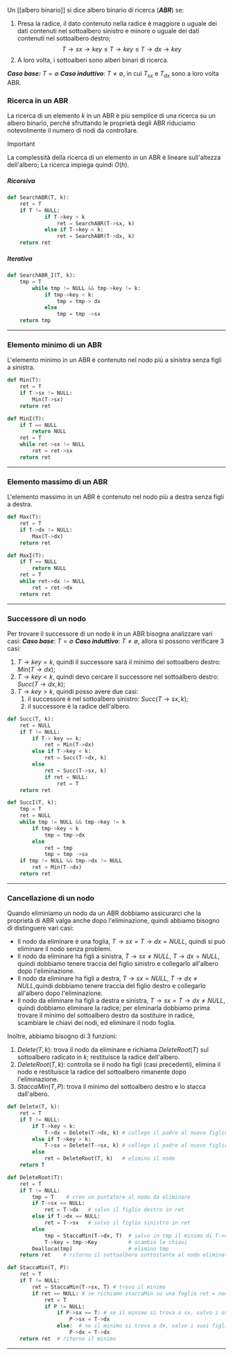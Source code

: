Un [[albero binario]] si dice albero binario di ricerca (***ABR***) se:
1. Presa la radice, il dato contenuto nella radice è maggiore o uguale dei dati contenuti nel sottoalbero sinistro e minore o uguale dei dati contenuti nel sottoalbero destro;
$$T \rightarrow sx \rightarrow key \ \leq  \ T\rightarrow key  \ \leq\  T \rightarrow dx \rightarrow key$$
2. A loro volta, i sottoalberi sono alberi binari di ricerca.

***Caso base:*** $T = \emptyset$
***Caso induttivo***: $T\not = \emptyset$, in cui $T_{sx}$ e $T_{dx}$ sono a loro volta ABR.

### Ricerca in un ABR

La ricerca di un elemento $k$ in un ABR è più semplice di una ricerca su un albero binario, perché sfruttando le proprietà degli ABR riduciamo notevolmente il numero di nodi da controllare.

>[!important] 
>La complessità della ricerca di un elemento in un ABR è lineare sull'altezza dell'albero;
> La ricerca impiega quindi  $O(h)$.
>

##### Ricorsiva
```python
def SearchABR(T, k):
	ret = T
	if T != NULL:
			if T->key > k
				ret = SearchABR(T->sx, k) 
			else if T->key < k:
				ret = SearchABR(T->dx, k)
	return ret
```

##### Iterativa
```python
def SearchABR_I(T, k):
	tmp = T
		while tmp != NULL && tmp->key != k:
			if tmp->key < k:
				tmp = tmp-> dx
			else 
				tmp = tmp ->sx
	return tmp
```

---
### Elemento minimo di un ABR

L'elemento minimo in un ABR è contenuto nel nodo più a sinistra senza figli a sinistra. 

```python
def Min(T):
	ret = T
	if T->sx != NULL:
		Min(T->sx)
	return ret
```

```python
def MinI(T):
	if T == NULL
		return NULL
	ret = T
	while ret->sx != NULL
		ret = ret->sx
	return ret
```

---
### Elemento massimo di un ABR

L'elemento massimo in un ABR è contenuto nel nodo più a destra senza figli a destra. 

```python
def Max(T):
	ret = T
	if T->dx != NULL:
		Max(T->dx)
	return ret	
```

```python
def MaxI(T):
	if T == NULL
		return NULL
	ret = T
	while ret->dx != NULL
		ret = ret->dx
	return ret
```

---
### Successore di un nodo

Per trovare il successore di un nodo $k$ in un ABR bisogna analizzare vari casi:
***Caso base***: $T = \emptyset$
***Caso induttivo***: $T \not = \emptyset$, allora si possono verificare 3 casi:
1. $T\rightarrow key = k$, quindi il successore sarà il minimo del sottoalbero destro: $Min(T\rightarrow dx)$;
2.  $T\rightarrow key < k$, quindi devo cercare il successore nel sottoalbero destro: $Succ(T\rightarrow dx, k)$;
3. $T\rightarrow key > k$, quindi posso avere due casi:
	1. il successore è nel sottoalbero sinistro: $Succ(T\rightarrow sx, k)$;
	2. il successore è la radice dell'albero.

```python
def Succ(T, k):
	ret = NULL
	if T != NULL:
		if T-> key == k:
			ret = Min(T->dx)
		else if T->key < k:
			ret = Succ(T->dx, k)
		else 
			ret = Succ(T->sx, k)
			if ret = NULL:
				ret = T
	return ret
```

```python
def SuccI(T, k):
	tmp = T
	ret = NULL
	while tmp != NULL && tmp->key != k
		if tmp->key < k
			tmp = tmp->dx
		else 
			ret = tmp
			tmp = tmp ->sx
	if tmp != NULL && tmp->dx != NULL
		ret = Min(T->dx)
	return ret
```

---
### Cancellazione di un nodo

Quando eliminiamo un nodo da un ABR dobbiamo assicurarci che la proprietà di ABR valga anche dopo l'eliminazione, quindi abbiamo bisogno di distinguere vari casi:
- Il nodo da eliminare è una foglia,  $T\rightarrow sx = T\rightarrow dx = NULL$, quindi si può eliminare il nodo senza problemi.
- Il nodo da eliminare ha figli a sinistra, $T\rightarrow sx \not= NULL, \ T\rightarrow dx = NULL$, quindi dobbiamo tenere traccia del figlio sinistro e collegarlo all'albero dopo l'eliminazione.
- Il nodo da eliminare ha figli a destra, $T\rightarrow sx = NULL, \ T\rightarrow dx \not= NULL$,quindi dobbiamo tenere traccia del figlio destro e collegarlo all'albero dopo l'eliminazione.
- Il nodo da eliminare ha figli a destra e sinistra, $T\rightarrow sx = T\rightarrow dx \not= NULL$, quindi dobbiamo eliminare la radice; per eliminarla dobbiamo prima trovare il minimo del sottoalbero destro da sostituire in radice, scambiare le chiavi dei nodi, ed eliminare il nodo foglia.

Inoltre, abbiamo bisogno di 3 funzioni:
1. $Delete(T, k)$: trova il nodo da eliminare e richiama $DeleteRoot(T)$ sul sottoalbero radicato in $k$; restituisce la radice dell'albero.
2. $DeleteRoot(T, k)$: controlla se il nodo ha figli (casi precedenti), elimina il nodo e restituisce la radice del sottoalbero rimanente dopo l'eliminazione.
3. $StaccaMin(T, P)$: trova il minimo del sottoalbero destro e lo stacca dall'albero.

```python
def Delete(T, k):
	ret = T
	if T != NULL:
		if T->key < k:
			T->dx = Delete(T->dx, k) # collego il padre al nuovo figlio dx
		else if T->key > k:
			T->sx = Delete(T->sx, k) # collego il padre al nuovo figlio sx
		else 
			ret = DeleteRoot(T, k)   # elimino il nodo
	return T
```

```python
def DeleteRoot(T):
	ret = T
	if T != NULL:
		tmp = T    # creo un puntatore al nodo da eliminare
		if T->sx == NULL:
			ret = T->dx   # salvo il figlio destro in ret
		else if T->dx == NULL:
			ret = T->sx   # salvo il figlio sinistro in ret
		else 
			tmp = StaccaMin(T->dx, T)  # salvo in tmp il minimo di T->dx
			T->key = tmp->Key          # scambio le chiavi
		Dealloca(tmp)                  # elimino tmp
	return ret    # ritorno il sottoalbero sottostante al nodo eliminato
```

```python
def StaccaMin(T, P):
	ret = T
	if T != NULL:
		ret = StaccaMin(T->sx, T) # trovo il minimo 
		if ret == NULL: # se richiamo staccaMin su una foglia ret = nodo foglia
			ret = T
			if P != NULL:
				if P->sx == T: # se il minimo si trova a sx, salvo i suoi figli
					P->sx = T->dx 
				else:  # se il minimo si trova a dx, salvo i suoi figli
					P->dx = T->dx
	return ret  # ritorno il minimo 
```
---
